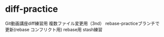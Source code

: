 # diff-practice
Git動画講座diff練習用
複数ファイル変更用（3nd）
rebase-practiceブランチで更新(rebase コンフリクト用)
rebase用
stash練習
